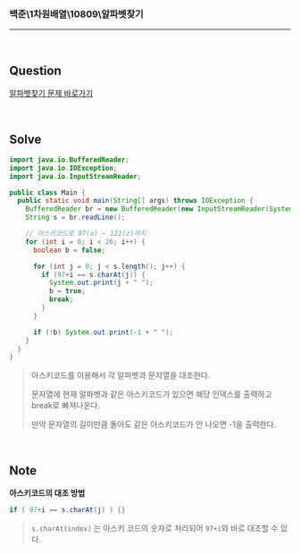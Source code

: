 ### 백준\1차원배열\10809\알파벳찾기

---

<br/>

## Question

[알파벳찾기 문제 바로가기](https://www.acmicpc.net/problem/10809)

<br/>

## Solve

```java
import java.io.BufferedReader;
import java.io.IOException;
import java.io.InputStreamReader;

public class Main {
  public static void main(String[] args) throws IOException {
    BufferedReader br = new BufferedReader(new InputStreamReader(System.in));
    String s = br.readLine();

    // 아스키코드로 97(a) ~ 122(z)까지
    for (int i = 0; i < 26; i++) {
      boolean b = false;

      for (int j = 0; j < s.length(); j++) {
        if (97+i == s.charAt(j)) {
          System.out.print(j + " ");
          b = true;
          break;
        }
      }

      if (!b) System.out.print(-1 + " ");
    }
  }
}
```

> 아스키코드를 이용해서 각 알파벳과 문자열을 대조한다.
>
> 문자열에 현재 알파벳과 같은 아스키코드가 있으면 해당 인덱스를 출력하고 break로 빠져나온다.
>
> 만약 문자열의 길이만큼 돌아도 같은 아스키코드가 안 나오면 -1을 출력한다.

<br/>

## Note

**아스키코드의 대조 방법**

```java
if ( 97+i == s.charAt(j) ) {}
```

> `s.charAt(index)` 는 아스키 코드의 숫자로 처리되어 `97+i`와 바로 대조할 수 있다.
